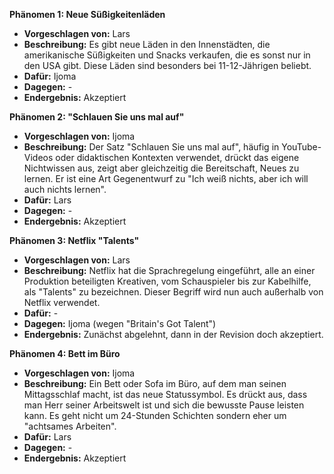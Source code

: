**Phänomen 1: Neue Süßigkeitenläden**
* **Vorgeschlagen von:** Lars
* **Beschreibung:**  Es gibt neue Läden in den Innenstädten, die amerikanische Süßigkeiten und Snacks verkaufen, die es sonst nur in den USA gibt. Diese Läden sind besonders bei 11-12-Jährigen beliebt.
* **Dafür:** Ijoma
* **Dagegen:** -
* **Endergebnis:** Akzeptiert

**Phänomen 2: "Schlauen Sie uns mal auf"**
* **Vorgeschlagen von:** Ijoma
* **Beschreibung:** Der Satz "Schlauen Sie uns mal auf", häufig in YouTube-Videos oder didaktischen Kontexten verwendet, drückt das eigene Nichtwissen aus, zeigt aber gleichzeitig die Bereitschaft, Neues zu lernen. Er ist eine Art Gegenentwurf zu "Ich weiß nichts, aber ich will auch nichts lernen".
* **Dafür:** Lars
* **Dagegen:** -
* **Endergebnis:** Akzeptiert

**Phänomen 3: Netflix "Talents"**
* **Vorgeschlagen von:** Lars
* **Beschreibung:** Netflix hat die Sprachregelung eingeführt, alle an einer Produktion beteiligten Kreativen, vom Schauspieler bis zur Kabelhilfe, als "Talents" zu bezeichnen.  Dieser Begriff wird nun auch außerhalb von Netflix verwendet.
* **Dafür:** -
* **Dagegen:** Ijoma (wegen "Britain's Got Talent")
* **Endergebnis:** Zunächst abgelehnt, dann in der Revision doch akzeptiert.

**Phänomen 4: Bett im Büro**
* **Vorgeschlagen von:** Ijoma
* **Beschreibung:** Ein Bett oder Sofa im Büro, auf dem man seinen Mittagsschlaf macht, ist das neue Statussymbol. Es drückt aus, dass man Herr seiner Arbeitswelt ist und sich die bewusste Pause leisten kann. Es geht nicht um 24-Stunden Schichten sondern eher um "achtsames Arbeiten".
* **Dafür:** Lars
* **Dagegen:** -
* **Endergebnis:** Akzeptiert
